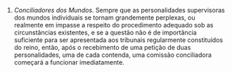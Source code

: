 1. *Conciliadores dos Mundos*. Sempre que as personalidades supervisoras dos mundos individuais se tornam grandemente perplexas, ou realmente em impasse a respeito do procedimento adequado sob as circunstâncias existentes, e se a questão não é de importância suficiente para ser apresentada aos tribunais regularmente constituídos do reino, então, após o recebimento de uma petição de duas personalidades, uma de cada contenda, uma comissão conciliadora começará a funcionar imediatamente.